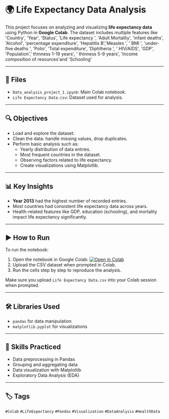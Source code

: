 # 🌍 Life Expectancy Data Analysis

This project focuses on analyzing and visualizing **life expectancy data** using Python in **Google Colab**. The dataset includes multiple features like 'Country', 'Year', 'Status', 'Life expectancy ', 'Adult Mortality',
'infant deaths', 'Alcohol', 'percentage expenditure', 'Hepatitis B','Measles ', ' BMI ', 'under-five deaths ', 'Polio', 'Total expenditure', 'Diphtheria ', ' HIV/AIDS', 'GDP', 'Population',' thinness  1-19 years', ' thinness 5-9 years', 'Income composition of resources'and 'Schooling'

---

## 📁 Files

- `Data_analysis_project_1.ipynb`: Main Colab notebook.
- `Life Expectancy Data.csv`: Dataset used for analysis.

---

## 🔍 Objectives

- Load and explore the dataset.
- Clean the data: handle missing values, drop duplicates.
- Perform basic analysis such as:
  - Yearly distribution of data entries.
  - Most frequent countries in the dataset.
  - Observing factors related to life expectancy.
  - Create visualizations using Matplotlib.

---

## 📊 Key Insights

- **Year 2013** had the highest number of recorded entries.
- Most countries had consistent life expectancy data across years.
- Health-related features like GDP, education (schooling), and mortality impact life expectancy significantly.

---

## ▶️ How to Run

To run the notebook:

1. Open the notebook in Google Colab:
   [![Open in Colab](https://colab.research.google.com/assets/colab-badge.svg)](https://colab.research.google.com/)
2. Upload the CSV dataset when prompted in Colab.
3. Run the cells step by step to reproduce the analysis.

Make sure you upload `Life Expectancy Data.csv` into your Colab session when prompted.

---

## 🛠️ Libraries Used

- `pandas` for data manipulation
- `matplotlib.pyplot` for visualizations

---

## 🧠 Skills Practiced

- Data preprocessing in Pandas
- Grouping and aggregating data
- Data visualization with Matplotlib
- Exploratory Data Analysis (EDA)

---

## 🏷️ Tags

`#Colab` `#LifeExpectancy` `#Pandas` `#Visualization` `#DataAnalysis` `#HealthData`

